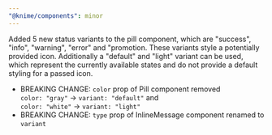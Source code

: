 ```yaml
---
"@knime/components": minor
---
```


Added 5 new status variants to the pill component, which are "success", "info", "warning", "error" and "promotion. These variants style a potentially provided icon. Additionally a "default" and "light" variant can be used, which represent the currently available states and do not provide a default styling for a passed icon.

- BREAKING CHANGE: `color` prop of Pill component removed \
  `color: "gray"` -> `variant: "default"` and \
  `color: "white"` -> `variant: "light"`
- BREAKING CHANGE: `type` prop of InlineMessage component renamed to `variant`
